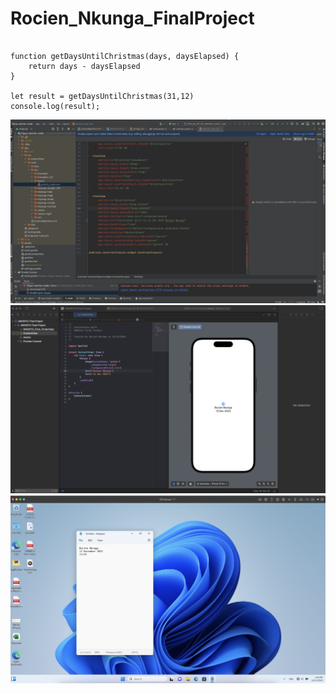 # Rocien_Nkunga_FinalProject

```

function getDaysUntilChristmas(days, daysElapsed) {
    return days - daysElapsed
}

let result = getDaysUntilChristmas(31,12)
console.log(result);
```

![Android Studio](./images/Screenshot%202023-12-12%20at%2014.13.07.png)
![IOS App](./images/Screenshot%202023-12-12%20at%2013.56.29.png)
![Parallels ](./images/Screenshot%202023-12-12%20at%2013.56.14.png)